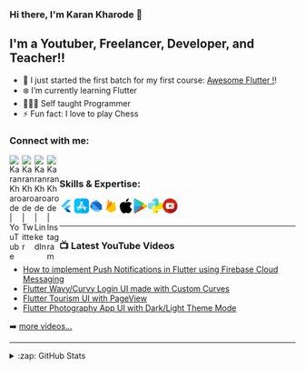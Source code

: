 
### Hi there, I'm Karan Kharode 👋


## I'm a Youtuber, Freelancer, Developer, and Teacher!!

- 🔭 I just started the first batch for my first course: [Awesome Flutter !][course]!
- ❄️ I’m currently learning Flutter 
- 👨🏻‍💻 Self taught Programmer
- ⚡ Fun fact: I love to play Chess

### Connect with me:


[<img align="left" alt="Karan Kharode | YouTube" width="22px" src="https://cdn.jsdelivr.net/npm/simple-icons@v3/icons/youtube.svg" />][youtube]
[<img align="left" alt="Karan Kharode | Twitter" width="22px" src="https://cdn.jsdelivr.net/npm/simple-icons@v3/icons/twitter.svg" />][twitter]
[<img align="left" alt="Karan Kharode | LinkedIn" width="22px" src="https://cdn.jsdelivr.net/npm/simple-icons@v3/icons/linkedin.svg" />][linkedin]
[<img align="left" alt="Karan Kharode | Instagram" width="22px" src="https://cdn.jsdelivr.net/npm/simple-icons@v3/icons/instagram.svg" />][instagram]

<br />

### Skills & Expertise:

[<img align="left" alt="Flutter" width="26px" src="https://raw.githubusercontent.com/karankharode/Profile-Resources/main/icons8-flutter-96.png" />][youtube]
[<img align="left" alt="App Store" width="26px" src="https://raw.githubusercontent.com/karankharode/Profile-Resources/main/app-store.png" />][youtube]
[<img align="left" alt="Dart" width="26px" src="https://raw.githubusercontent.com/karankharode/Profile-Resources/main/icons8-dart-480.png" />][youtube]
[<img align="left" alt="Firebase" width="26px" src="https://raw.githubusercontent.com/karankharode/Profile-Resources/main/icons8-firebase-480.png" />][youtube]
[<img align="left" alt="Apple" width="26px" src="https://raw.githubusercontent.com/karankharode/Profile-Resources/main/apple.png" />][youtube]
[<img align="left" alt="PlayStore" width="26px" src="https://raw.githubusercontent.com/karankharode/Profile-Resources/main/playstore.png" />][youtube]
[<img align="left" alt="Python" width="26px" src="https://raw.githubusercontent.com/karankharode/Profile-Resources/main/python.png" />][youtube]
[<img align="left" alt="Youtube" width="26px" src="https://raw.githubusercontent.com/karankharode/Profile-Resources/main/youtube.png" />][youtube]

<br />
<br />

---

### 📺 Latest YouTube Videos

<!-- YOUTUBE:START -->
- [How to implement Push Notifications in Flutter using Firebase Cloud Messaging](https://youtu.be/bYhZ9AdvNkA)
- [Flutter Wavy/Curvy Login UI made with Custom Curves](https://youtu.be/MLBIwoUDjck)
- [Flutter Tourism UI with PageView](https://youtu.be/kaS4Z2_NIJs)
- [Flutter Photography App UI with Dark/Light Theme Mode](https://youtu.be/zbYAWsgUn_U)

<!-- YOUTUBE:END -->

➡️ [more videos...](https://www.youtube.com/c/ProgrammingwithKaranKharode)

---


</details>

<details>
  <summary>:zap: GitHub Stats</summary>
  

  <img align="left" alt="karankharode's GitHub Stats" src="https://github-readme-stats.vercel.app/api?username=karankharode&show_icons=true&hide_border=true" />

</details>


[course]: https://www.youtube.com/c/ProgrammingwithKaranKharode
[twitter]: https://twitter.com/KaranKharode?s=09
[youtube]: https://www.youtube.com/c/ProgrammingwithKaranKharode
[instagram]: https://www.instagram.com/karan_kharode/
[linkedin]: https://www.linkedin.com/in/karan-kharode-b78688179/
[dsPlaylist]: https://www.youtube.com/playlist?list=PLiomYh1ZBANevyrowF3FVufuMEspn8vct
[reactNativePlaylist]: https://www.youtube.com/playlist?list=PLiomYh1ZBANfv32pYDUlJQAM8z70P3In-
[flutterPlaylist]: https://www.youtube.com/playlist?list=PLiomYh1ZBANfBU9PV8edL5vxhB97bpHR4

